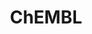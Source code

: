 ---
layout: default
bigquery: https://console.cloud.google.com/bigquery?p=patents-public-data&d=ebi_chembl&page=dataset
citation: '"The ChEMBL database in 2017." Anna Gaulton, Anne Hersey, Michał Nowotka,
  A Patrícia Bento, Jon Chambers, David Mendez, Prudence Mutowo, Francis Atkinson,
  Louisa J Bellis, Elena Cibrián-Uhalte, Mark Davies, Nathan Dedman, Anneli Karlsson,
  María Paula Magariños, John P Overington, George Papadatos, Ines Smit, Andrew R
  Leach Nucleic acids Research (2017) 45 (Database Issue), D945-D954'
contributors: European Bioinformatics Institute
cost: None
description: ChEMBL Data is a manually curated database of small molecules used in
  drug discovery, including information about existing patented drugs.
documentation: 'schema: https://www.ebi.ac.uk/chembl/db_schema


  '
last_edit: Mon, 04 Apr 2022 19:07:30 GMT
location: https://console.cloud.google.com/marketplace/product/google_patents_public_datasets/chembl
maintained_by: EMBL-EBI, an outstation of European Molecular Biology Laboratory
related_publications: '

  ChEMBL: towards direct deposition of bioassay data.


  Mendez D, Gaulton A, Bento AP, Chambers J, De Veij M, Félix E, Magariños MP, Mosquera
  JF, Mutowo P, Nowotka M, Gordillo-Marañón M, Hunter F, Junco L, Mugumbate G, Rodriguez-Lopez
  M, Atkinson F, Bosc N, Radoux CJ, Segura-Cabrera A, Hersey A, Leach AR.


  — Nucleic Acids Res. 2019; 47(D1):D930-D940. doi: 10.1093/nar/gky1075

  '
schema_fields: '[''job_id'', ''domain_description'', ''cidx'', ''issue'', ''efo_id'',
  ''country'', ''approval_date'', ''level1'', ''parent_id'', ''idx'', ''site_residues'',
  ''synonyms'', ''molecular_species'', ''le'', ''l7'', ''mec_id'', ''mechanism_of_action'',
  ''met_id'', ''sitecomp_id'', ''standard_units'', ''record_id'', ''parenteral'',
  ''molecular_mechanism'', ''pubmed_id'', ''entity_id'', ''first_in_class'', ''num_ro5_violations'',
  ''assay_category'', ''protein_class_id'', ''type'', ''trade_name'', ''mc_target_type'',
  ''l5'', ''syn_type'', ''mc_tax_id'', ''warning_id'', ''structure_type'', ''canonical_smiles'',
  ''downgraded'', ''text_value'', ''journal'', ''innovator_company'', ''mesh_heading'',
  ''submission_date'', ''patent_id'', ''enzyme_tid'', ''hrac_class_id'', ''normal_range_min'',
  ''parent_go_id'', ''aromatic_rings'', ''l3'', ''related_tid'', ''ro3_pass'', ''delist_flag'',
  ''component_id'', ''cx_most_bpka'', ''doi'', ''biocomp_id'', ''ddd_units'', ''warning_description'',
  ''curation_comment'', ''relationship_desc'', ''normal_range_max'', ''cell_name'',
  ''standard_flag'', ''mechanism_comment'', ''natural_product'', ''hbd'', ''confidence_score'',
  ''mc_organism'', ''src_description'', ''first_page'', ''mc_target_name'', ''authors'',
  ''class_type'', ''protclasssyn_id'', ''frac_code'', ''upper_value'', ''mol_hrac_id'',
  ''bao_format'', ''updated_by'', ''potential_duplicate'', ''tid'', ''cell_ontology_id'',
  ''annotation'', ''patent_no'', ''caloha_id'', ''year'', ''stem'', ''value'', ''predbind_id'',
  ''smarts'', ''assay_strain'', ''homologue'', ''major_class'', ''frac_class_id'',
  ''compsyn_id'', ''met_conversion'', ''actsm_id'', ''result_flag'', ''withdrawn_class'',
  ''max_phase_for_ind'', ''irac_class_id'', ''assay_test_type'', ''warning_year'',
  ''first_approval'', ''molecule_type'', ''species_group_flag'', ''usan_stem'', ''l4'',
  ''company'', ''ap_id'', ''mw_freebase'', ''irac_code'', ''chebi_par_id'', ''psa'',
  ''uo_units'', ''drug_substance_flag'', ''usan_stem_id'', ''db_source'', ''alert_id'',
  ''assay_desc'', ''assay_cell_type'', ''acd_most_bpka'', ''updated_on'', ''l8'',
  ''start_position'', ''efo_term'', ''tax_id'', ''assay_source'', ''relation'', ''assay_subcellular_fraction'',
  ''withdrawn_flag'', ''source_domain_id'', ''binding_site_comment'', ''creation_date'',
  ''prod_pat_id'', ''warning_type'', ''pref_name'', ''targcomp_id'', ''indref_id'',
  ''subgroup'', ''standard_inchi'', ''assay_type'', ''acd_logd'', ''ad_type'', ''assay_organism'',
  ''priority'', ''usan_year'', ''res_stem_id'', ''polymer_flag'', ''hrac_code'', ''standard_text_value'',
  ''aidx'', ''go_id'', ''last_page'', ''mw_monoisotopic'', ''warning_class'', ''aspect'',
  ''publication_number'', ''active_ingredient'', ''warnref_id'', ''hbd_lipinski'',
  ''ddd_id'', ''ddd_value'', ''level3_description'', ''cell_source_tissue'', ''formulation_id'',
  ''relationship'', ''curated_by'', ''doc_type'', ''qed_weighted'', ''smid'', ''prodrug'',
  ''sequence'', ''cx_logp'', ''atc_code'', ''assay_class_id'', ''withdrawn_country'',
  ''domain_id'', ''doc_id'', ''direct_interaction'', ''mesh_id'', ''withdrawn_reason'',
  ''class_level'', ''mutation'', ''cellosaurus_id'', ''entity_type'', ''molsyn_id'',
  ''status'', ''cx_most_apka'', ''chirality'', ''name'', ''pathway_id'', ''isoform'',
  ''abstract'', ''who_name'', ''assay_param_id'', ''oc_id'', ''src_short_name'', ''cpd_str_alert_id'',
  ''site_name'', ''tissue_id'', ''strength'', ''parameter_type'', ''level2_description'',
  ''target_type'', ''heavy_atoms'', ''cell_id'', ''withdrawn_year'', ''patent_expire_date'',
  ''black_box_warning'', ''description'', ''compd_id'', ''version'', ''l1'', ''source'',
  ''src_id'', ''max_phase'', ''research_stem'', ''published_units'', ''hba'', ''volume'',
  ''toid'', ''dosage_form'', ''published_relation'', ''variant_id'', ''sei'', ''previous_company'',
  ''level5'', ''domain_type'', ''confidence'', ''standard_inchi_key'', ''domain_name'',
  ''pchembl_value'', ''relationship_type'', ''published_value'', ''assay_tissue'',
  ''activity_id'', ''helm_notation'', ''path'', ''protein_class_synonym'', ''level1_description'',
  ''assay_id'', ''last_active'', ''ingredient'', ''ridx'', ''accession'', ''usan_substem'',
  ''qudt_units'', ''units'', ''src_compound_id'', ''ref_type'', ''title'', ''bao_endpoint'',
  ''lle'', ''topical'', ''bao_id'', ''bto_id'', ''ass_cls_map_id'', ''level4'', ''mc_target_accession'',
  ''ref_url'', ''comp_go_id'', ''standard_upper_value'', ''site_id'', ''co_stem_id'',
  ''oral'', ''substrate_record_id'', ''warning_country'', ''mol_frac_id'', ''standard_type'',
  ''tid_fixed'', ''cell_description'', ''nda_type'', ''src_assay_id'', ''hba_lipinski'',
  ''met_comment'', ''acd_logp'', ''parent_molregno'', ''enzyme_name'', ''targrel_id'',
  ''label'', ''drug_product_flag'', ''end_position'', ''availability_type'', ''parameter_value'',
  ''acd_most_apka'', ''rgid'', ''ref_id'', ''ddd_admr'', ''cell_source_tax_id'', ''mol_irac_id'',
  ''as_id'', ''organism'', ''level2'', ''target_desc'', ''stem_class'', ''sequence_md5sum'',
  ''full_mwt'', ''activity_comment'', ''definition'', ''active_molregno'', ''comp_class_id'',
  ''alert_name'', ''component_type'', ''indication_class'', ''usan_stem_definition'',
  ''molregno'', ''compound_name'', ''who_extra'', ''activity_count'', ''level3'',
  ''dosed_ingredient'', ''level4_description'', ''orig_description'', ''inorganic_flag'',
  ''l6'', ''std_act_id'', ''action_type'', ''alogp'', ''selectivity_comment'', ''protein_class_desc'',
  ''alert_set_id'', ''compound_key'', ''therapeutic_flag'', ''tbl'', ''ddd_comment'',
  ''mecref_id'', ''product_id'', ''disease_efficacy'', ''uberon_id'', ''target_mapping'',
  ''patent_use_code'', ''clo_id'', ''cell_source_organism'', ''num_lipinski_ro5_violations'',
  ''bei'', ''drugind_id'', ''num_alerts'', ''short_name'', ''stat'', ''metabolite_record_id'',
  ''parent_type'', ''applicant_full_name'', ''molfile'', ''standard_value'', ''chembl_id'',
  ''prediction_method'', ''component_synonym'', ''comments'', ''data_validity_comment'',
  ''full_molformula'', ''drug_record_id'', ''standard_relation'', ''cl_lincs_id'',
  ''pathway_key'', ''db_version'', ''metref_id'', ''cx_logd'', ''set_name'', ''published_type'',
  ''route'', ''rtb'', ''log_id'', ''assay_tax_id'', ''l2'', ''mol_atc_id'']'
shortname: chembl
tags:
- biotechnology
- health
- chemical
- bioinformatics
- medical
terms_of_use: CC BY-SA 3.0
title: ChEMBL
uuid: e232a192-965c-4ec9-904c-155b6dfe56c5
---